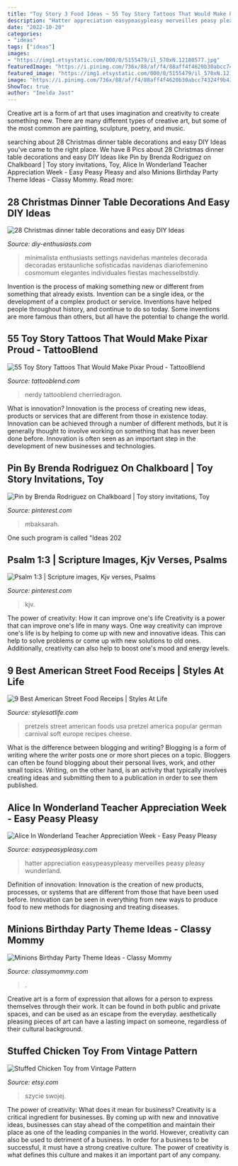 ```yaml
---
title: "Toy Story 3 Food Ideas ~ 55 Toy Story Tattoos That Would Make Pixar Proud"
description: "Hatter appreciation easypeasypleasy merveilles peasy pleasy wunderland"
date: "2022-10-20"
categories:
- "ideas"
tags: ["ideas"]
images:
- "https://img1.etsystatic.com/000/0/5155479/il_570xN.12180577.jpg"
featuredImage: "https://i.pinimg.com/736x/88/af/f4/88aff4f4620b30abcc74324f9b434e40.jpg"
featured_image: "https://img1.etsystatic.com/000/0/5155479/il_570xN.12180577.jpg"
image: "https://i.pinimg.com/736x/88/af/f4/88aff4f4620b30abcc74324f9b434e40.jpg"
ShowToc: true
author: "Imelda Jast"
---
```



Creative art is a form of art that uses imagination and creativity to create something new. There are many different types of creative art, but some of the most common are painting, sculpture, poetry, and music.

	

		
searching about 28 Christmas dinner table decorations and easy DIY Ideas you've came to the right place. We have 8 Pics about 28 Christmas dinner table decorations and easy DIY Ideas like Pin by Brenda Rodriguez on Chalkboard | Toy story invitations, Toy, Alice In Wonderland Teacher Appreciation Week - Easy Peasy Pleasy and also Minions Birthday Party Theme Ideas - Classy Mommy. Read more:
		
    
## 28 Christmas Dinner Table Decorations And Easy DIY Ideas

<img loading=lazy src="https://www.diy-enthusiasts.com/wp-content/uploads/2013/11/christmas-dinner-table-setting-minimalistic-gold-red-e1415992811803.jpg" onerror="this.onerror=null;this.src='https://tse3.mm.bing.net/th?id=OIP.5o1Ma-rgJWKDjJl3R9WTNAHaKj&amp;pid=15.1';" alt="28 Christmas dinner table decorations and easy DIY Ideas">

_Source: diy-enthusiasts.com_

>minimalista enthusiasts settings navideñas manteles decorada decoradas erstaunliche sofisticadas navidenas diariofemenino cosmomum elegantes individuales fiestas machesselbstdiy. 

	

Invention is the process of making something new or different from something that already exists. Invention can be a single idea, or the development of a complex product or service. Inventions have helped people throughout history, and continue to do so today. Some inventions are more famous than others, but all have the potential to change the world.

    
## 55 Toy Story Tattoos That Would Make Pixar Proud - TattooBlend

<img loading=lazy src="https://tattooblend.com/wp-content/uploads/2015/11/clawmen-toystory-tattoo.jpg" onerror="this.onerror=null;this.src='https://tse3.mm.bing.net/th?id=OIP.2B5jlXyK89eLewGGrEItfAHaKw&amp;pid=15.1';" alt="55 Toy Story Tattoos That Would Make Pixar Proud - TattooBlend">

_Source: tattooblend.com_

>nerdy tattooblend cherriedragon. 

	

What is innovation?
Innovation is the process of creating new ideas, products or services that are different from those in existence today. Innovation can be achieved through a number of different methods, but it is generally thought to involve working on something that has never been done before. Innovation is often seen as an important step in the development of new businesses and technologies.

    
## Pin By Brenda Rodriguez On Chalkboard | Toy Story Invitations, Toy

<img loading=lazy src="https://i.pinimg.com/736x/88/af/f4/88aff4f4620b30abcc74324f9b434e40.jpg" onerror="this.onerror=null;this.src='https://tse1.mm.bing.net/th?id=OIP.N8LL-4cuAfvUztKYHQzlqQHaKf&amp;pid=15.1';" alt="Pin by Brenda Rodriguez on Chalkboard | Toy story invitations, Toy">

_Source: pinterest.com_

>mbaksarah. 

	

One such program is called "Ideas 202
    
## Psalm 1:3 | Scripture Images, Kjv Verses, Psalms

<img loading=lazy src="https://i.pinimg.com/736x/6a/26/99/6a2699fa52092898985fa881e71a0bb1--bible.jpg" onerror="this.onerror=null;this.src='https://tse4.mm.bing.net/th?id=OIP.b7x8RLg4g6whdotMuFZ8kAHaHa&amp;pid=15.1';" alt="Psalm 1:3 | Scripture images, Kjv verses, Psalms">

_Source: pinterest.com_

>kjv. 

	

The power of creativity: How it can improve one's life
Creativity is a power that can improve one's life in many ways. One way creativity can improve one's life is by helping to come up with new and innovative ideas. This can help to solve problems or come up with new solutions to old ones. Additionally, creativity can also help to boost one's mood and energy levels.

    
## 9 Best American Street Food Receips | Styles At Life

<img loading=lazy src="https://24.media.tumblr.com/tumblr_mdr05bEcEQ1qz4d4bo1_500.jpg" onerror="this.onerror=null;this.src='https://tse2.mm.bing.net/th?id=OIP.xVbXYjC9RMt-04AJpxYsVQHaLE&amp;pid=15.1';" alt="9 Best American Street Food Receips | Styles At Life">

_Source: stylesatlife.com_

>pretzels street american foods usa pretzel america popular german carnival soft europe recipes cheese. 

	

What is the difference between blogging and writing?
Blogging is a form of writing where the writer posts one or more short pieces on a topic. Bloggers can often be found blogging about their personal lives, work, and other small topics. Writing, on the other hand, is an activity that typically involves creating ideas and submitting them to a publication in order to see them published.

    
## Alice In Wonderland Teacher Appreciation Week - Easy Peasy Pleasy

<img loading=lazy src="http://easypeasypleasy.com/wp-content/uploads/2016/05/Alice-in-Wonderland-Down-the-Rabbit-Hole.jpg" onerror="this.onerror=null;this.src='https://tse2.mm.bing.net/th?id=OIP.-tmPAb184KG1BdEQ20CpqAHaLE&amp;pid=15.1';" alt="Alice In Wonderland Teacher Appreciation Week - Easy Peasy Pleasy">

_Source: easypeasypleasy.com_

>hatter appreciation easypeasypleasy merveilles peasy pleasy wunderland. 

	

Definition of innovation:
Innovation is the creation of new products, processes, or systems that are different from those that have been used before. Innovation can be seen in everything from new ways to produce food to new methods for diagnosing and treating diseases.

    
## Minions Birthday Party Theme Ideas - Classy Mommy

<img loading=lazy src="https://classymommy.com/wp-content/uploads/2015/08/IMG_0336.jpg" onerror="this.onerror=null;this.src='https://tse3.mm.bing.net/th?id=OIP.EeCMJwmRcwA-KeoIb0oVSgHaJ4&amp;pid=15.1';" alt="Minions Birthday Party Theme Ideas - Classy Mommy">

_Source: classymommy.com_

>. 

	

Creative art is a form of expression that allows for a person to express themselves through their work. It can be found in both public and private spaces, and can be used as an escape from the everyday. aesthetically pleasing pieces of art can have a lasting impact on someone, regardless of their cultural background.

    
## Stuffed Chicken Toy From Vintage Pattern

<img loading=lazy src="https://img1.etsystatic.com/000/0/5155479/il_570xN.12180577.jpg" onerror="this.onerror=null;this.src='https://tse3.mm.bing.net/th?id=OIP.BL2DkLbbaNdTmL3t83IVFAHaLE&amp;pid=15.1';" alt="Stuffed Chicken Toy from Vintage Pattern">

_Source: etsy.com_

>szycie swojej. 

	

The power of creativity: What does it mean for business?
Creativity is a critical ingredient for businesses. By coming up with new and innovative ideas, businesses can stay ahead of the competition and maintain their place as one of the leading companies in the world. However, creativity can also be used to detriment of a business. In order for a business to be successful, it must have a strong creative culture. The power of creativity is what defines this culture and makes it an important part of any company.

